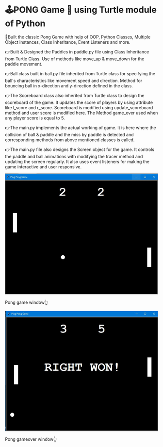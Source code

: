 # 🕹PONG Game 🏓 using Turtle module of Python

🌟Built the classic Pong Game with help of OOP, Python Classes, Multiple Object instances, Class Inheritance, Event Listeners and more.

👉Built & Designed the Paddles in paddle.py file using Class Inheritance from Turtle Class. Use of methods like move_up & move_down for the paddle movement.

👉Ball class built in ball.py file inherited from Turtle class for specifying the ball's characteristics like movement speed and direction.
Method for bouncing ball in x-direction and y-direction defined in the class.

👉The Scoreboard class also inherited from Turtle class to design the scoreboard of the game. It updates the score of players by using attribute like l_score and r_score.
Scoreboard is modified using update_scoreboard method and user score is modified here. The Method game_over used when any player score is equal to 5.

👉The main.py implements the actual working of game. It is here where the collision of ball & paddle and the miss by paddle is detected and corresponding 
methods from above mentioned classes is called.

👉The main.py file also designs the Screen object for the game. It controls the paddle and ball animations with modifying the tracer method and updating 
the screen regularly. It also uses event listeners for making the game interactive and user responsive.

![Pong game window](https://github.com/bellaryyash23/pingPong_game/blob/master/start.JPG?raw=true)

Pong game window👆

![Pong gameover window](https://github.com/bellaryyash23/pingPong_game/blob/master/final.JPG?raw=true)

Pong gameover window👆
